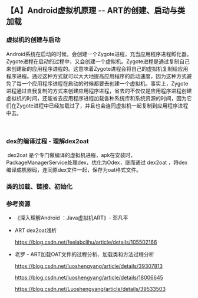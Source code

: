 ## 【A】Android虚拟机原理 -- ART的创建、启动与类加载

> 

### 虚拟机的创建与启动

​		Android系统在启动的时候，会创建一个Zygote进程，充当应用程序进程孵化器。Zygote进程在启动的过程中，又会创建一个虚拟机。Zygote进程是通过复制自己来创建新的应用程序进程的。这意味着Zygote进程会将自己的虚拟机复制给应用程序进程。通过这种方式就可以大大地提高应用程序的启动速度，因为这种方式避免了每一个应用程序进程在启动的时候都要去创建一个虚拟机。事实上，Zygote进程通过自我复制的方式来创建应用程序进程，省去的不仅仅是应用程序进程创建虚拟机的时间，还能省去应用程序进程加载各种系统库和系统资源的时间，因为它们在Zygote进程中已经加载过了，并且也会连同虚拟机一起复制到应用程序进程中去。

​	









### dex的编译过程 - 理解dex2oat 

​	dex2oat 是个专门做编译的虚拟机进程，apk在安装时，PackageManagerService处理dex，优化为Odex，继而通过 dex2oat  ，将dex编译成机器码，连同原dex文件一起，保存为oat格式文件。





















### 类的加载、链接、初始化





### 







### 参考资源

- 《深入理解Android ：Java虚拟机ART》- 邓凡平

- ART dex2oat浅析

  https://blog.csdn.net/feelabclihu/article/details/105502166

  

- 老罗 - ART加载OAT文件的过程分析、加载类和方法过程分析

  https://blog.csdn.net/luoshengyang/article/details/39307813

  https://blog.csdn.net/luoshengyang/article/details/18006645

  https://blog.csdn.net/Luoshengyang/article/details/39533503

